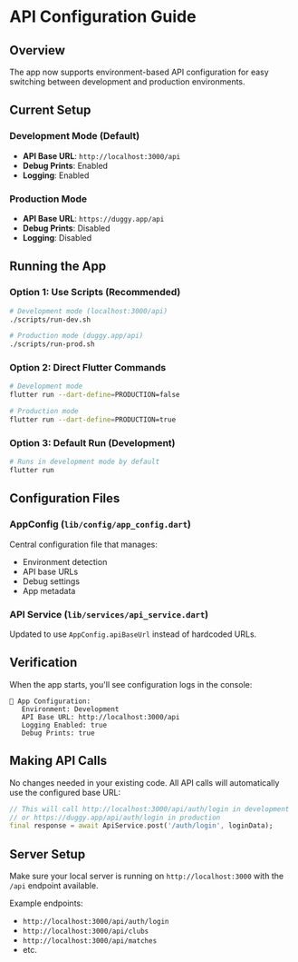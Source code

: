# API Configuration Guide

## Overview
The app now supports environment-based API configuration for easy switching between development and production environments.

## Current Setup

### Development Mode (Default)
- **API Base URL**: `http://localhost:3000/api`
- **Debug Prints**: Enabled
- **Logging**: Enabled

### Production Mode  
- **API Base URL**: `https://duggy.app/api`
- **Debug Prints**: Disabled
- **Logging**: Disabled

## Running the App

### Option 1: Use Scripts (Recommended)
```bash
# Development mode (localhost:3000/api)
./scripts/run-dev.sh

# Production mode (duggy.app/api)
./scripts/run-prod.sh
```

### Option 2: Direct Flutter Commands
```bash
# Development mode
flutter run --dart-define=PRODUCTION=false

# Production mode  
flutter run --dart-define=PRODUCTION=true
```

### Option 3: Default Run (Development)
```bash
# Runs in development mode by default
flutter run
```

## Configuration Files

### AppConfig (`lib/config/app_config.dart`)
Central configuration file that manages:
- Environment detection
- API base URLs
- Debug settings
- App metadata

### API Service (`lib/services/api_service.dart`) 
Updated to use `AppConfig.apiBaseUrl` instead of hardcoded URLs.

## Verification

When the app starts, you'll see configuration logs in the console:
```
🔧 App Configuration:
   Environment: Development
   API Base URL: http://localhost:3000/api
   Logging Enabled: true
   Debug Prints: true
```

## Making API Calls

No changes needed in your existing code. All API calls will automatically use the configured base URL:

```dart
// This will call http://localhost:3000/api/auth/login in development
// or https://duggy.app/api/auth/login in production
final response = await ApiService.post('/auth/login', loginData);
```

## Server Setup

Make sure your local server is running on `http://localhost:3000` with the `/api` endpoint available.

Example endpoints:
- `http://localhost:3000/api/auth/login`
- `http://localhost:3000/api/clubs`
- `http://localhost:3000/api/matches`
- etc.